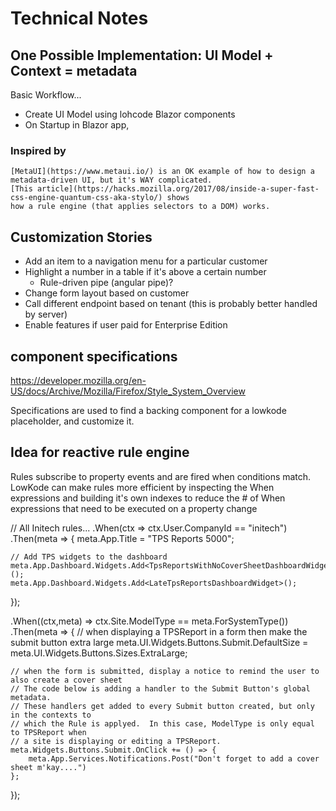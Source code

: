 ﻿# Technical Notes

## One Possible Implementation: UI Model + Context = metadata

Basic Workflow...
- Create UI Model using lohcode Blazor components
- On Startup in Blazor app, 

### Inspired by
	[MetaUI](https://www.metaui.io/) is an OK example of how to design a metadata-driven UI, but it's WAY complicated.
	[This article](https://hacks.mozilla.org/2017/08/inside-a-super-fast-css-engine-quantum-css-aka-stylo/) shows 
	how a rule engine (that applies selectors to a DOM) works.


	
## Customization Stories
- Add an item to a navigation menu for a particular customer
- Highlight a number in a table if it's above a certain number
	- Rule-driven pipe (angular pipe)?
- Change form layout based on customer
- Call different endpoint based on tenant (this is probably better handled by server)
- Enable features if user paid for Enterprise Edition


## component specifications

https://developer.mozilla.org/en-US/docs/Archive/Mozilla/Firefox/Style_System_Overview

Specifications are used to find a backing component for a lowkode placeholder, and customize it.


## Idea for reactive rule engine

Rules subscribe to property events and are fired when conditions match.
LowKode can make rules more efficient by inspecting the When expressions and 
building it's own indexes to reduce the # of When expressions that need to be 
executed on a property change


// All Initech rules...
.When(ctx => ctx.User.CompanyId == "initech")
.Then(meta => {
	meta.App.Title = "TPS Reports 5000";	

	// Add TPS widgets to the dashboard
	meta.App.Dashboard.Widgets.Add<TpsReportsWithNoCoverSheetDashboardWidget>();
	meta.App.Dashboard.Widgets.Add<LateTpsReportsDashboardWidget>();
});

.When((ctx,meta) => ctx.Site.ModelType == meta.ForSystemType<TPSReport>())
.Then(meta => {
	// when displaying a TPSReport in a form then make the submit button extra large
	meta.UI.Widgets.Buttons.Submit.DefaultSize = meta.UI.Widgets.Buttons.Sizes.ExtraLarge;
		
	// when the form is submitted, display a notice to remind the user to also create a cover sheet
	// The code below is adding a handler to the Submit Button's global metadata.
	// These handlers get added to every Submit button created, but only in the contexts to 
	// which the Rule is applyed.  In this case, ModelType is only equal to TPSReport when 
	// a site is displaying or editing a TPSReport.
	meta.Widgets.Buttons.Submit.OnClick += () => {
		meta.App.Services.Notifications.Post("Don't forget to add a cover sheet m'kay....")
	};
});

